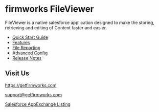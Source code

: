 # firmworks FileViewer

FileViewer is a native salesforce application designed to make the storing, retrieving and editing of Content faster and easier.

- [Quick Start Guide](quick-start.md)
- [Features](features.md)
- [File Reporting](file-reporting.md)
- [Advanced Config](advanced-config.md)
- [Release Notes](release-notes.md)

## Visit Us

https://getfirmworks.com

support@getfirmworks.com

[Salesforce AppExchange Listing](https://appexchange.salesforce.com/appxListingDetail?listingId=a0N3u00000PGu9TEAT)
